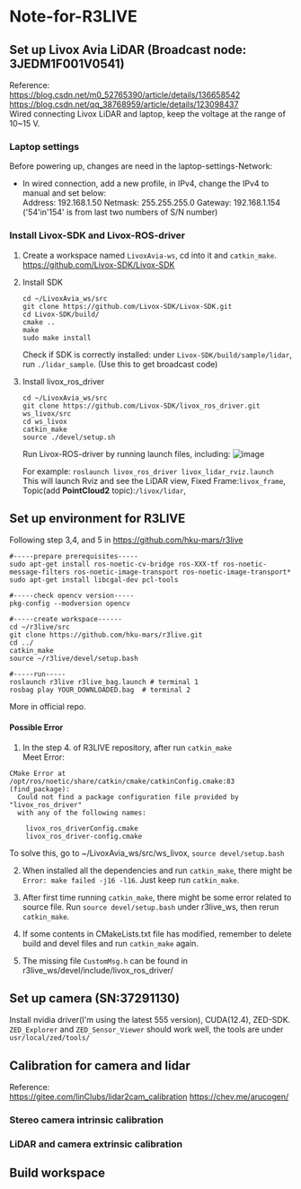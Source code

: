 # Note-for-R3LIVE

## Set up Livox Avia LiDAR (Broadcast node: 3JEDM1F001V0541)
Reference:  
https://blog.csdn.net/m0_52765390/article/details/136658542  
https://blog.csdn.net/qq_38768959/article/details/123098437  
Wired connecting Livox LiDAR and laptop, keep the voltage at the range of 10~15 V.

### Laptop settings
Before powering up, changes are need in the laptop-settings-Network:
- In wired connection, add a new profile, in IPv4, change the IPv4 to manual and set below:  
   Address: 192.168.1.50    Netmask: 255.255.255.0    Gateway: 192.168.1.154 ('54'in'154' is from last two numbers of S/N number)

### Install Livox-SDK and Livox-ROS-driver
1. Create a workspace named `LivoxAvia-ws`, cd into it and `catkin_make`.  
   https://github.com/Livox-SDK/Livox-SDK 
2. Install SDK   
   ```
   cd ~/LivoxAvia_ws/src
   git clone https://github.com/Livox-SDK/Livox-SDK.git
   cd Livox-SDK/build/
   cmake ..
   make
   sudo make install
   ```
   Check if SDK is correctly installed: under `Livox-SDK/build/sample/lidar`, run `./lidar_sample`. (Use this to get broadcast code)
   
4. Install livox_ros_driver
   ```
   cd ~/LivoxAvia_ws/src
   git clone https://github.com/Livox-SDK/livox_ros_driver.git ws_livox/src
   cd ws_livox
   catkin_make
   source ./devel/setup.sh
   ```
   Run Livox-ROS-driver by running launch files, including:
   ![image](https://github.com/AmberOlivia/Note-for-R3LIVE/assets/74347715/9b563386-fbff-4165-a795-dd9d2dfeab2a)

   For example: `roslaunch livox_ros_driver livox_lidar_rviz.launch`  
   This will launch Rviz and see the LiDAR view, Fixed Frame:`livox_frame`, Topic(add **PointCloud2** topic):`/livox/lidar`, 
   
## Set up environment for R3LIVE
Following step 3,4, and 5 in https://github.com/hku-mars/r3live  
```
#-----prepare prerequisites-----
sudo apt-get install ros-noetic-cv-bridge ros-XXX-tf ros-noetic-message-filters ros-noetic-image-transport ros-noetic-image-transport*
sudo apt-get install libcgal-dev pcl-tools

#-----check opencv version-----
pkg-config --modversion opencv

#-----create workspace------
cd ~/r3live/src
git clone https://github.com/hku-mars/r3live.git
cd ../
catkin_make
source ~/r3live/devel/setup.bash

#-----run-----
roslaunch r3live r3live_bag.launch # terminal 1
rosbag play YOUR_DOWNLOADED.bag  # terminal 2
```
More in official repo.

#### Possible Error
1. In the step 4. of R3LIVE repository, after run `catkin_make`  
Meet Error:
```
CMake Error at /opt/ros/noetic/share/catkin/cmake/catkinConfig.cmake:83 (find_package):
  Could not find a package configuration file provided by "livox_ros_driver"
  with any of the following names:

    livox_ros_driverConfig.cmake
    livox_ros_driver-config.cmake
```
To solve this, go to ~/LivoxAvia_ws/src/ws_livox, `source devel/setup.bash`

2. When installed all the dependencies and run `catkin_make`, there might be `Error: make failed -j16 -l16`.
   Just keep run `catkin_make`.

3. After first time running `catkin_make`, there might be some error related to source file.
   Run `source devel/setup.bash` under r3live_ws, then rerun `catkin_make`.

4. If some contents in CMakeLists.txt file has modified, remember to delete build and devel files and run `catkin_make` again.
5. The missing file `CustomMsg.h` can be found in r3live_ws/devel/include/livox_ros_driver/


## Set up camera (SN:37291130)
Install nvidia driver(I'm using the latest 555 version), CUDA(12.4), ZED-SDK. 
`ZED_Explorer` and `ZED_Sensor_Viewer` should work well, the tools are under `usr/local/zed/tools/`

## Calibration for camera and lidar
Reference:  
https://gitee.com/linClubs/lidar2cam_calibration
https://chev.me/arucogen/

### Stereo camera intrinsic calibration


### LiDAR and camera extrinsic calibration





## Build workspace
